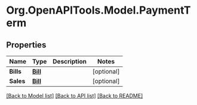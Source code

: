 # Org.OpenAPITools.Model.PaymentTerm

## Properties

Name | Type | Description | Notes
------------ | ------------- | ------------- | -------------
**Bills** | [**Bill**](Bill.md) |  | [optional] 
**Sales** | [**Bill**](Bill.md) |  | [optional] 

[[Back to Model list]](../README.md#documentation-for-models) [[Back to API list]](../README.md#documentation-for-api-endpoints) [[Back to README]](../README.md)

